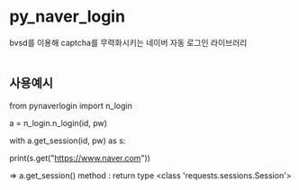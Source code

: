 # py_naver_login
bvsd를 이용해 captcha를 무력화시키는 네이버 자동 로그인 라이브러리⠀⠀⠀⠀⠀⠀⠀⠀⠀⠀⠀⠀⠀

## 사용예시
from pynaverlogin import n_login

  a = n_login.n_login(id, pw)
  
with a.get_session(id, pw) as s:

  print(s.get("https://www.naver.com"))

=> a.get_session() method : return type <class 'requests.sessions.Session'>
